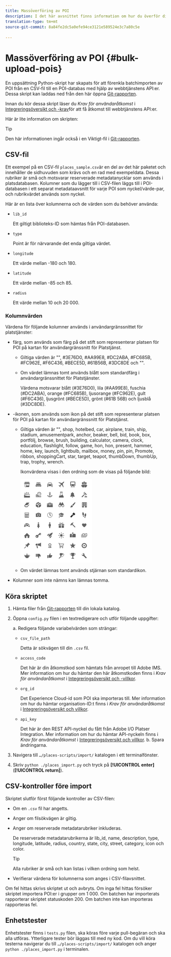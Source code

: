 ```yaml
---
title: Massöverföring av POI
description: I det här avsnittet finns information om hur du överför dina POI-filer satsvis.
translation-type: tm+mt
source-git-commit: 8a84fe2dc5a0efe94ce3121e589524e3c7a80c5e

---
```



# Massöverföring av POI {#bulk-upload-pois}

En uppsättning Python-skript har skapats för att förenkla batchimporten av POI från en CSV-fil till en POI-databas med hjälp av webbtjänstens API:er. Dessa skript kan laddas ned från den här öppna [Git-rapporten](https://github.com/adobe/places-scripts).

Innan du kör dessa skript läser du *Krav för användaråtkomst* i [Integreringsöversikt och -krav](/help/web-service-api/adobe-i-o-integration.md)för att få åtkomst till webbtjänstens API:er.

Här är lite information om skripten:

>[!TIP]
>
>Den här informationen ingår också i en Viktigt-fil i [Git-rapporten](https://github.com/adobe/places-scripts).

## CSV-fil

Ett exempel på en CSV-fil `places_sample.csv`är en del av det här paketet och innehåller de sidhuvuden som krävs och en rad med exempeldata. Dessa rubriker är små och motsvarar reserverade metadatanycklar som används i platsdatabasen. Kolumner som du lägger till i CSV-filen läggs till i POI-databasen i ett separat metadataavsnitt för varje POI som nyckel/värde-par, och rubrikvärdet används som nyckel.

Här är en lista över kolumnerna och de värden som du behöver använda:

* `lib_id`

   Ett giltigt biblioteks-ID som hämtas från POI-databasen.

* `type`

   Point är för närvarande det enda giltiga värdet.

* `longitude`

   Ett värde mellan -180 och 180.

* `latitude`

   Ett värde mellan -85 och 85.

* `radius`

   Ett värde mellan 10 och 20 000.

### Kolumnvärden

Värdena för följande kolumner används i användargränssnittet för platstjänster:

* färg, som används som färg på det stift som representerar platsen för POI på kartan för användargränssnitt för Platstjänst.
   * Giltiga värden är &quot;&quot;, #3E76D0, #AA99E8, #DC2ABA, #FC685B, #FC962E, #F6C436, #BECE5D, #61B56B, #3DC8DE och &quot;&quot;.
   * Om värdet lämnas tomt används blått som standardfärg i användargränssnittet för Platstjänster.

      Värdena motsvarar blått (#3E76D0), lila (#AA99E8), fuschia (#DC2ABA), orange (#FC685B), ljusorange (#FC962E), gult (#F6C436), ljusgrönt (#BECE5D), grönt (#61B 56B) och ljusblå (#3DC8DE).

* -ikonen, som används som ikon på det stift som representerar platsen för POI på kartan för användargränssnitt för Platstjänst.

   * Giltiga värden är &quot;&quot;, shop, hotelbed, car, airplane, train, ship, stadium, amusementpark, anchor, beaker, bell, bid, book, box, portfölj, browse, brush, building, calculator, camera, clock, education, flashlight, follow, game, hon, hon, present, hammer, home, key, launch, lightbulb, mailbox, money, pin, pin, Promote, ribbon, shoppingCart, star, target, teapot, thumbDown, thumbUp, trap, trophy, wrench.

      Ikonvärdena visas i den ordning som de visas på följande bild:

      ![ikoner i användargränssnittet](/help/assets/UI_icons.png)

   * Om värdet lämnas tomt används stjärnan som standardikon.

* Kolumner som inte nämns kan lämnas tomma.

## Köra skriptet

1. Hämta filer från [Git-rapporten](https://github.com/adobe/places-scripts) till din lokala katalog.
1. Öppna `config.py` filen i en textredigerare och utför följande uppgifter:

   a. Redigera följande variabelvärden som strängar:

   * `csv_file_path`

      Detta är sökvägen till din `.csv` fil.

   * `access_code`

      Det här är din åtkomstkod som hämtats från anropet till Adobe IMS. Mer information om hur du hämtar den här åtkomstkoden finns i *Krav för användaråtkomst* i [Integreringsöversikt och -villkor](/help/web-service-api/adobe-i-o-integration.md).

   * `org_id`

      Det Experience Cloud-id som POI ska importeras till. Mer information om hur du hämtar organisation-ID:t finns i *Krav för användaråtkomst* i [Integreringsöversikt och villkor](/help/web-service-api/adobe-i-o-integration.md).

   * `api_key`

      Det här är den REST API-nyckel du fått från Adobe I/O Platser Integration. Mer information om hur du hämtar API-nyckeln finns i *Krav för användaråtkomst* i [Integreringsöversikt och villkor](/help/web-service-api/adobe-i-o-integration.md).
   b. Spara ändringarna.

1. Navigera till `…/places-scripts/import/` katalogen i ett terminalfönster.
1. Skriv `python ./places_import.py` och tryck på **[!UICONTROL enter]** (**[!UICONTROL return]**).


## CSV-kontroller före import

Skriptet slutför först följande kontroller av CSV-filen:

* Om en `.csv` fil har angetts.
* Anger om filsökvägen är giltig.
* Anger om reserverade metadatarubriker inkluderas.

   De reserverade metadatarubrikerna är lib_id, name, description, type, longitude, latitude, radius, country, state, city, street, category, icon och color.

   >[!TIP]
   >
   >Alla rubriker är små och kan listas i vilken ordning som helst.

* Verifierar värdena för kolumnerna som anges i CSV-filavsnittet.

Om fel hittas skrivs skriptet ut och avbryts. Om inga fel hittas försöker skriptet importera POI:er i grupper om 1 000. Om batchen har importerats rapporterar skriptet statuskoden 200. Om batchen inte kan importeras rapporteras fel.

## Enhetstester

Enhetstester finns i `tests.py` filen, ska köras före varje pull-begäran och ska alla utföras. Ytterligare tester bör läggas till med ny kod. Om du vill köra testerna navigerar du till `…/places-scripts/import/` katalogen och anger `python ./places_import.py` i terminalen.
